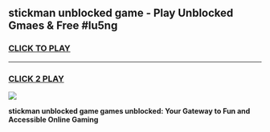 
## stickman unblocked game - Play Unblocked Gmaes & Free #lu5ng
<h3>
<a href="https://premium.freeplayer.one?title=stickman_unblocked_game&ref=03M">CLICK TO PLAY</a></h3>
<hr>

<h3>
<a href="https://premium.freeplayer.one?title=stickman_unblocked_game&ref=03M">CLICK 2 PLAY</a>
  
</h3>

<a href="https://premium.freeplayer.one?title=stickman_unblocked_game&ref=03M"><img src="https://clearcache.store/games.png"></a>


**stickman unblocked game games unblocked: Your Gateway to Fun and Accessible Online Gaming**

